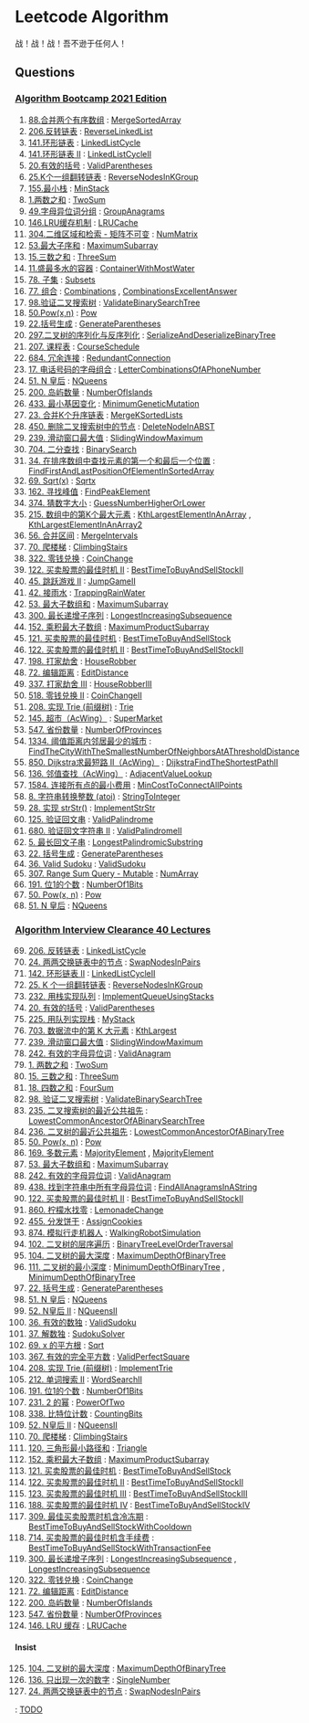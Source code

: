 # Leetcode Algorithm

战！战！战！吾不逊于任何人！

## Questions

### [Algorithm Bootcamp 2021 Edition](https://u.geekbang.org/subject/algorithm3rd)

1. [88.合并两个有序数组](https://leetcode.com/problems/merge-sorted-array/) : [MergeSortedArray](./src/main/java/com/inbetter/homework/leetcode/MergeSortedArray.java)
2. [206.反转链表](https://leetcode.com/problems/reverse-linked-list/) : [ReverseLinkedList](./src/main/java/com/inbetter/homework/leetcode/ReverseLinkedList.java)
3. [141.环形链表](https://leetcode.com/problems/linked-list-cycle/) : [LinkedListCycle](./src/main/java/com/inbetter/homework/leetcode/LinkedListCycle.java)
4. [141.环形链表 II](https://leetcode.com/problems/linked-list-cycle-ii/) : [LinkedListCycleII](./src/main/java/com/inbetter/homework/leetcode/LinkedListCycleII.java)
5. [20.有效的括号](https://leetcode.com/problems/valid-parentheses/) : [ValidParentheses](./src/main/java/com/inbetter/homework/leetcode/ValidParentheses.java)
6. [25.K个一组翻转链表](https://leetcode.com/problems/reverse-nodes-in-k-group/) : [ReverseNodesInKGroup](./src/main/java/com/inbetter/homework/leetcode/ReverseNodesInKGroup.java)
7. [155.最小栈](https://leetcode.com/problems/min-stack/) : [MinStack](./src/main/java/com/inbetter/homework/leetcode/MinStack.java)
8. [1.两数之和](https://leetcode.com/problems/two-sum/) : [TwoSum](./src/main/java/com/inbetter/homework/leetcode/TwoSum.java)
9. [49.字母异位词分组](https://leetcode.com/problems/group-anagrams/) : [GroupAnagrams](./src/main/java/com/inbetter/homework/leetcode/GroupAnagrams.java)
10. [146.LRU缓存机制](https://leetcode.com/problems/lru-cache/) : [LRUCache](./src/main/java/com/inbetter/homework/leetcode/LRUCache.java)
11. [304.二维区域和检索 - 矩阵不可变](https://leetcode.com/problems/range-sum-query-2d-immutable/) : [NumMatrix](./src/main/java/com/inbetter/homework/leetcode/NumMatrix.java)
12. [53.最大子序和](https://leetcode.com/problems/maximum-subarray/) : [MaximumSubarray](./src/main/java/com/inbetter/homework/leetcode/MaximumSubarray.java)
13. [15.三数之和](https://leetcode.com/problems/3sum/) : [ThreeSum](./src/main/java/com/inbetter/homework/leetcode/ThreeSum.java)
14. [11.盛最多水的容器](https://leetcode.com/problems/container-with-most-water/) : [ContainerWithMostWater](./src/main/java/com/inbetter/homework/leetcode/ContainerWithMostWater.java)
15. [78. 子集](https://leetcode.com/problems/subsets/) : [Subsets](./src/main/java/com/inbetter/homework/leetcode/Subsets.java)
16. [77. 组合](https://leetcode.com/problems/combinations/) : [Combinations](./src/main/java/com/inbetter/homework/leetcode/Combinations.java) , [CombinationsExcellentAnswer](./src/main/java/com/inbetter/homework/leetcode/CombinationsExcellentAnswer.java)
17. [98.验证二叉搜索树](https://leetcode.com/problems/validate-binary-search-tree/) : [ValidateBinarySearchTree](./src/main/java/com/inbetter/homework/leetcode/ValidateBinarySearchTree.java)
18. [50.Pow(x,n)](https://leetcode.com/problems/powx-n/) : [Pow](./src/main/java/com/inbetter/homework/leetcode/Pow.java)
19. [22.括号生成](https://leetcode.com/problems/generate-parentheses/) : [GenerateParentheses](./src/main/java/com/inbetter/homework/leetcode/GenerateParentheses.java)
20. [297.二叉树的序列化与反序列化](https://leetcode.com/problems/serialize-and-deserialize-binary-tree/) : [SerializeAndDeserializeBinaryTree](./src/main/java/com/inbetter/homework/leetcode/SerializeAndDeserializeBinaryTree.java)
21. [207. 课程表](https://leetcode.com/problems/course-schedule/) : [CourseSchedule](./src/main/java/com/inbetter/homework/leetcode/CourseSchedule.java)
22. [684. 冗余连接](https://leetcode.com/problems/redundant-connection/) : [RedundantConnection](./src/main/java/com/inbetter/homework/leetcode/RedundantConnection.java)
23. [17. 电话号码的字母组合](https://leetcode.com/problems/letter-combinations-of-a-phone-number/) : [LetterCombinationsOfAPhoneNumber](./src/main/java/com/inbetter/homework/leetcode/LetterCombinationsOfAPhoneNumber.java)
24. [51. N 皇后](https://leetcode.com/problems/n-queens/) : [NQueens](./src/main/java/com/inbetter/homework/leetcode/NQueens.java)
25. [200. 岛屿数量](https://leetcode.com/problems/number-of-islands/) : [NumberOfIslands](./src/main/java/com/inbetter/homework/leetcode/NumberOfIslands.java)
26. [433. 最小基因变化](https://leetcode.com/problems/minimum-genetic-mutation/) : [MinimumGeneticMutation](./src/main/java/com/inbetter/homework/leetcode/MinimumGeneticMutation.java)
27. [23. 合并K个升序链表](https://leetcode.com/problems/merge-k-sorted-lists/) : [MergeKSortedLists](./src/main/java/com/inbetter/homework/leetcode/MergeKSortedLists.java)
28. [450. 删除二叉搜索树中的节点](https://leetcode.com/problems/delete-node-in-a-bst/) : [DeleteNodeInABST](./src/main/java/com/inbetter/homework/leetcode/DeleteNodeInABST.java)
29. [239. 滑动窗口最大值](https://leetcode.com/problems/sliding-window-maximum/) : [SlidingWindowMaximum](./src/main/java/com/inbetter/homework/leetcode/SlidingWindowMaximum.java)
30. [704. 二分查找](https://leetcode.com/problems/binary-search/) : [BinarySearch](./src/main/java/com/inbetter/homework/leetcode/BinarySearch.java)
31. [34. 在排序数组中查找元素的第一个和最后一个位置](https://leetcode.com/problems/find-first-and-last-position-of-element-in-sorted-array/) : [FindFirstAndLastPositionOfElementInSortedArray](./src/main/java/com/inbetter/homework/leetcode/FindFirstAndLastPositionOfElementInSortedArray.java)
32. [69. Sqrt(x)](https://leetcode.com/problems/sqrtx/) : [Sqrtx](./src/main/java/com/inbetter/homework/leetcode/Sqrtx.java)
33. [162. 寻找峰值](https://leetcode.com/problems/find-peak-element/) : [FindPeakElement](./src/main/java/com/inbetter/homework/leetcode/FindPeakElement.java)
34. [374. 猜数字大小](https://leetcode.com/problems/guess-number-higher-or-lower/) : [GuessNumberHigherOrLower](./src/main/java/com/inbetter/homework/leetcode/GuessNumberHigherOrLower.java)
35. [215. 数组中的第K个最大元素](https://leetcode.com/problems/kth-largest-element-in-an-array/) : [KthLargestElementInAnArray](./src/main/java/com/inbetter/homework/leetcode/KthLargestElementInAnArray.java) , [KthLargestElementInAnArray2](./src/main/java/com/inbetter/homework/leetcode/KthLargestElementInAnArray2.java)
36. [56. 合并区间](https://leetcode.com/problems/merge-intervals/) : [MergeIntervals](./src/main/java/com/inbetter/homework/leetcode/MergeIntervals.java)
37. [70. 爬楼梯](https://leetcode.com/problems/climbing-stairs/) : [ClimbingStairs](./src/main/java/com/inbetter/homework/leetcode/ClimbingStairs.java)
38. [322. 零钱兑换](https://leetcode.com/problems/coin-change/) : [CoinChange](./src/main/java/com/inbetter/homework/leetcode/CoinChange.java)
39. [122. 买卖股票的最佳时机 II](https://leetcode.com/problems/best-time-to-buy-and-sell-stock-ii/) : [BestTimeToBuyAndSellStockII](./src/main/java/com/inbetter/homework/leetcode/BestTimeToBuyAndSellStockII.java)
40. [45. 跳跃游戏 II](https://leetcode.com/problems/jump-game-ii/) : [JumpGameII](./src/main/java/com/inbetter/homework/leetcode/JumpGameII.java)
41. [42. 接雨水](https://leetcode.com/problems/trapping-rain-water/) : [TrappingRainWater](./src/main/java/com/inbetter/homework/leetcode/TrappingRainWater.java)
42. [53. 最大子数组和](https://leetcode.com/problems/maximum-subarray/) : [MaximumSubarray](./src/main/java/com/inbetter/homework/leetcode/MaximumSubarray2.java)
43. [300. 最长递增子序列](https://leetcode.com/problems/longest-increasing-subsequence/) : [LongestIncreasingSubsequence](./src/main/java/com/inbetter/homework/leetcode/LongestIncreasingSubsequence.java)
44. [152. 乘积最大子数组](https://leetcode.com/problems/maximum-product-subarray/) : [MaximumProductSubarray](./src/main/java/com/inbetter/homework/leetcode/MaximumProductSubarray.java)
45. [121. 买卖股票的最佳时机](https://leetcode.com/problems/best-time-to-buy-and-sell-stock/) : [BestTimeToBuyAndSellStock](./src/main/java/com/inbetter/homework/leetcode/BestTimeToBuyAndSellStock.java)
46. [122. 买卖股票的最佳时机 II](https://leetcode.com/problems/best-time-to-buy-and-sell-stock-ii/) : [BestTimeToBuyAndSellStockII](./src/main/java/com/inbetter/homework/leetcode/BestTimeToBuyAndSellStockII2.java)
47. [198. 打家劫舍](https://leetcode.com/problems/house-robber/) : [HouseRobber](./src/main/java/com/inbetter/homework/leetcode/HouseRobber.java)
48. [72. 编辑距离](https://leetcode.com/problems/edit-distance/) : [EditDistance](./src/main/java/com/inbetter/homework/leetcode/EditDistance.java)
49. [337. 打家劫舍 III](https://leetcode.com/problems/house-robber-iii/) : [HouseRobberIII](./src/main/java/com/inbetter/homework/leetcode/HouseRobberIII.java)
50. [518. 零钱兑换 II](https://leetcode.com/problems/coin-change-2/) : [CoinChangeII](./src/main/java/com/inbetter/homework/leetcode/CoinChangeII.java)
51. [208. 实现 Trie (前缀树)](https://leetcode.com/problems/implement-trie-prefix-tree/) : [Trie](./src/main/java/com/inbetter/homework/leetcode/Trie.java)
52. [145. 超市（AcWing）](https://www.acwing.com/problem/content/147/) : [SuperMarket](./src/main/java/com/inbetter/homework/leetcode/SuperMarket.java)
53. [547. 省份数量](https://leetcode.com/problems/number-of-provinces/) : [NumberOfProvinces](./src/main/java/com/inbetter/homework/leetcode/NumberOfProvinces.java)
54. [1334. 阈值距离内邻居最少的城市](https://leetcode.com/problems/find-the-city-with-the-smallest-number-of-neighbors-at-a-threshold-distance/) : [FindTheCityWithTheSmallestNumberOfNeighborsAtAThresholdDistance](./src/main/java/com/inbetter/homework/leetcode/FindTheCityWithTheSmallestNumberOfNeighborsAtAThresholdDistance.java)
55. [850. Dijkstra求最短路 II（AcWing）](https://www.acwing.com/problem/content/852/) : [DijkstraFindTheShortestPathII](./src/main/java/com/inbetter/homework/leetcode/DijkstraFindTheShortestPathII.java)
56. [136. 邻值查找（AcWing）](https://www.acwing.com/problem/content/description/138/) : [AdjacentValueLookup](./src/main/java/com/inbetter/homework/leetcode/AdjacentValueLookup.java)
57. [1584. 连接所有点的最小费用](https://leetcode.com/problems/min-cost-to-connect-all-points/) : [MinCostToConnectAllPoints](./src/main/java/com/inbetter/homework/leetcode/MinCostToConnectAllPoints.java)
58. [8. 字符串转换整数 (atoi)](https://leetcode.com/problems/string-to-integer-atoi/) : [StringToInteger](./src/main/java/com/inbetter/homework/leetcode/StringToInteger.java)
59. [28. 实现 strStr()](https://leetcode.com/problems/implement-strstr/) : [ImplementStrStr](./src/main/java/com/inbetter/homework/leetcode/ImplementStrStr.java)
60. [125. 验证回文串](https://leetcode.com/problems/valid-palindrome/) : [ValidPalindrome](./src/main/java/com/inbetter/homework/leetcode/ValidPalindrome.java)
61. [680. 验证回文字符串 Ⅱ](https://leetcode.com/problems/valid-palindrome-ii/) : [ValidPalindromeII](./src/main/java/com/inbetter/homework/leetcode/ValidPalindromeII.java)
62. [5. 最长回文子串](https://leetcode.com/problems/longest-palindromic-substring/) : [LongestPalindromicSubstring](./src/main/java/com/inbetter/homework/leetcode/LongestPalindromicSubstring.java)
63. [22. 括号生成](https://leetcode.com/problems/generate-parentheses/) : [GenerateParentheses](./src/main/java/com/inbetter/homework/leetcode/GenerateParentheses2.java)
64. [36. Valid Sudoku](https://leetcode.com/problems/valid-sudoku/) : [ValidSudoku](./src/main/java/com/inbetter/homework/leetcode/ValidSudoku.java)
65. [307. Range Sum Query - Mutable](https://leetcode.com/problems/range-sum-query-mutable/) : [NumArray](./src/main/java/com/inbetter/homework/leetcode/NumArray.java)
66. [191. 位1的个数](https://leetcode.com/problems/number-of-1-bits/) : [NumberOf1Bits](./src/main/java/com/inbetter/homework/leetcode/NumberOf1Bits.java)
67. [50. Pow(x, n)](https://leetcode.com/problems/powx-n/) : [Pow](./src/main/java/com/inbetter/homework/leetcode/Pow2.java)
68. [51. N 皇后](https://leetcode.com/problems/n-queens/) : [NQueens](./src/main/java/com/inbetter/homework/leetcode/NQueens2.java)

### [Algorithm Interview Clearance 40 Lectures](https://time.geekbang.org/course/intro/100019701?tab=catalog)

69. [206. 反转链表](https://leetcode.com/problems/reverse-linked-list/) : [LinkedListCycle](./src/main/java/com/inbetter/homework/leetcode/LinkedListCycle2.java)
70. [24. 两两交换链表中的节点](https://leetcode.com/problems/swap-nodes-in-pairs/) : [SwapNodesInPairs](./src/main/java/com/inbetter/homework/leetcode/SwapNodesInPairs.java)
71. [142. 环形链表 II](https://leetcode.com/problems/linked-list-cycle-ii/) : [LinkedListCycleII](./src/main/java/com/inbetter/homework/leetcode/LinkedListCycleII2.java)
72. [25. K 个一组翻转链表](https://leetcode.com/problems/reverse-nodes-in-k-group/) : [ReverseNodesInKGroup](./src/main/java/com/inbetter/homework/leetcode/ReverseNodesInKGroup2.java)
73. [232. 用栈实现队列](https://leetcode.com/problems/implement-queue-using-stacks/) : [ImplementQueueUsingStacks](./src/main/java/com/inbetter/homework/leetcode/MyQueue.java)
74. [20. 有效的括号](https://leetcode.com/problems/valid-parentheses/) : [ValidParentheses](./src/main/java/com/inbetter/homework/leetcode/ValidParentheses2.java)
75. [225. 用队列实现栈](https://leetcode.com/problems/implement-stack-using-queues/) : [MyStack](./src/main/java/com/inbetter/homework/leetcode/MyStack.java)
76. [703. 数据流中的第 K 大元素](https://leetcode.com/problems/kth-largest-element-in-a-stream/) : [KthLargest](./src/main/java/com/inbetter/homework/leetcode/KthLargest.java)
77. [239. 滑动窗口最大值](https://leetcode.com/problems/sliding-window-maximum/) : [SlidingWindowMaximum](./src/main/java/com/inbetter/homework/leetcode/SlidingWindowMaximum2.java)
78. [242. 有效的字母异位词](https://leetcode.com/problems/valid-anagram/) : [ValidAnagram](./src/main/java/com/inbetter/homework/leetcode/ValidAnagram.java)
79. [1. 两数之和](https://leetcode.com/problems/two-sum/) : [TwoSum](./src/main/java/com/inbetter/homework/leetcode/TwoSum2.java)
80. [15. 三数之和](https://leetcode.com/problems/3sum/) : [ThreeSum](./src/main/java/com/inbetter/homework/leetcode/ThreeSum2.java)
81. [18. 四数之和](https://leetcode.com/problems/4sum/) : [FourSum](./src/main/java/com/inbetter/homework/leetcode/FourSum.java)
82. [98. 验证二叉搜索树](https://leetcode.com/problems/validate-binary-search-tree/) : [ValidateBinarySearchTree](./src/main/java/com/inbetter/homework/leetcode/ValidateBinarySearchTree2.java)
83. [235. 二叉搜索树的最近公共祖先](https://leetcode.com/problems/lowest-common-ancestor-of-a-binary-search-tree/) : [LowestCommonAncestorOfABinarySearchTree](./src/main/java/com/inbetter/homework/leetcode/LowestCommonAncestorOfABinarySearchTree.java)
84. [236. 二叉树的最近公共祖先](https://leetcode.com/problems/lowest-common-ancestor-of-a-binary-tree/) : [LowestCommonAncestorOfABinaryTree](./src/main/java/com/inbetter/homework/leetcode/LowestCommonAncestorOfABinaryTree.java)
85. [50. Pow(x, n)](https://leetcode.com/problems/powx-n/) : [Pow](./src/main/java/com/inbetter/homework/leetcode/Pow3.java)
86. [169. 多数元素](https://leetcode.com/problems/majority-element/) : [MajorityElement](./src/main/java/com/inbetter/homework/leetcode/MajorityElement.java)
    , [MajorityElement](./src/main/java/com/inbetter/homework/leetcode/MajorityElement2.java)
87. [53. 最大子数组和](https://leetcode.com/problems/maximum-subarray/) : [ MaximumSubarray](./src/main/java/com/inbetter/homework/leetcode/MaximumSubarray3.java)
88. [242. 有效的字母异位词](https://leetcode.com/problems/valid-anagram/) : [ValidAnagram](./src/main/java/com/inbetter/homework/leetcode/ValidAnagram2.java)
89. [438. 找到字符串中所有字母异位词](https://leetcode.com/problems/find-all-anagrams-in-a-string/) : [FindAllAnagramsInAString](./src/main/java/com/inbetter/homework/leetcode/FindAllAnagramsInAString.java)
90. [122. 买卖股票的最佳时机 II](https://leetcode.com/problems/best-time-to-buy-and-sell-stock-ii/) : [BestTimeToBuyAndSellStockII](./src/main/java/com/inbetter/homework/leetcode/BestTimeToBuyAndSellStockII3.java)
91. [860. 柠檬水找零](https://leetcode.com/problems/lemonade-change/) : [LemonadeChange](./src/main/java/com/inbetter/homework/leetcode/LemonadeChange.java)
92. [455. 分发饼干](https://leetcode.com/problems/assign-cookies/) : [AssignCookies](./src/main/java/com/inbetter/homework/leetcode/AssignCookies.java)
93. [874. 模拟行走机器人](https://leetcode.com/problems/walking-robot-simulation/) : [WalkingRobotSimulation](./src/main/java/com/inbetter/homework/leetcode/WalkingRobotSimulation.java)
94. [102. 二叉树的层序遍历](https://leetcode.com/problems/binary-tree-level-order-traversal/) : [BinaryTreeLevelOrderTraversal](./src/main/java/com/inbetter/homework/leetcode/BinaryTreeLevelOrderTraversal.java)
95. [104. 二叉树的最大深度](https://leetcode.com/problems/maximum-depth-of-binary-tree/) : [MaximumDepthOfBinaryTree](./src/main/java/com/inbetter/homework/leetcode/MaximumDepthOfBinaryTree.java)
96. [111. 二叉树的最小深度](https://leetcode.com/problems/minimum-depth-of-binary-tree/) : [MinimumDepthOfBinaryTree](./src/main/java/com/inbetter/homework/leetcode/MinimumDepthOfBinaryTree.java) , [MinimumDepthOfBinaryTree](./src/main/java/com/inbetter/homework/leetcode/MinimumDepthOfBinaryTree2.java)
97. [22. 括号生成](https://leetcode.com/problems/generate-parentheses/) : [GenerateParentheses](./src/main/java/com/inbetter/homework/leetcode/GenerateParentheses3.java)
98. [51. N 皇后](https://leetcode.com/problems/n-queens/) : [NQueens](./src/main/java/com/inbetter/homework/leetcode/NQueens3.java)
99. [52. N皇后 II](https://leetcode.com/problems/n-queens-ii/) : [NQueensII](./src/main/java/com/inbetter/homework/leetcode/NQueensII.java)
100. [36. 有效的数独](https://leetcode.com/problems/valid-sudoku/) : [ValidSudoku](./src/main/java/com/inbetter/homework/leetcode/ValidSudoku2.java)
101. [37. 解数独](https://leetcode.com/problems/sudoku-solver/) : [SudokuSolver](./src/main/java/com/inbetter/homework/leetcode/SudokuSolver.java)
102. [69. x 的平方根](https://leetcode.com/problems/sqrtx/) : [Sqrt](./src/main/java/com/inbetter/homework/leetcode/Sqrt.java)
103. [367. 有效的完全平方数](https://leetcode.com/problems/valid-perfect-square/) : [ValidPerfectSquare](./src/main/java/com/inbetter/homework/leetcode/ValidPerfectSquare.java)
104. [208. 实现 Trie (前缀树)](https://leetcode.com/problems/implement-trie-prefix-tree/) : [ImplementTrie](./src/main/java/com/inbetter/homework/leetcode/ImplementTrie.java)
105. [212. 单词搜索 II](https://leetcode.com/problems/word-search-ii/) : [WordSearchII](./src/main/java/com/inbetter/homework/leetcode/WordSearchII.java)
106. [191. 位1的个数](https://leetcode.com/problems/number-of-1-bits/) : [NumberOf1Bits](./src/main/java/com/inbetter/homework/leetcode/NumberOf1Bits2.java)
107. [231. 2 的幂](https://leetcode.com/problems/power-of-two/) : [PowerOfTwo](./src/main/java/com/inbetter/homework/leetcode/PowerOfTwo.java)
108. [338. 比特位计数](https://leetcode.com/problems/counting-bits/) : [CountingBits](./src/main/java/com/inbetter/homework/leetcode/CountingBits.java)
109. [52. N皇后 II](https://leetcode.com/problems/n-queens-ii/) : [NQueensII](./src/main/java/com/inbetter/homework/leetcode/NQueensII2.java)
110. [70. 爬楼梯](https://leetcode.com/problems/climbing-stairs/) : [ClimbingStairs](./src/main/java/com/inbetter/homework/leetcode/ClimbingStairs2.java)
111. [120. 三角形最小路径和](https://leetcode.com/problems/triangle/) : [Triangle](./src/main/java/com/inbetter/homework/leetcode/Triangle.java)
112. [152. 乘积最大子数组](https://leetcode.com/problems/maximum-product-subarray/) : [MaximumProductSubarray](./src/main/java/com/inbetter/homework/leetcode/MaximumProductSubarray2.java)
113. [121. 买卖股票的最佳时机](https://leetcode.com/problems/best-time-to-buy-and-sell-stock/) : [BestTimeToBuyAndSellStock](./src/main/java/com/inbetter/homework/leetcode/BestTimeToBuyAndSellStock2.java)
114. [122. 买卖股票的最佳时机 II](https://leetcode.com/problems/best-time-to-buy-and-sell-stock-ii/) : [BestTimeToBuyAndSellStockII](./src/main/java/com/inbetter/homework/leetcode/BestTimeToBuyAndSellStockII4.java)
115. [123. 买卖股票的最佳时机 III](https://leetcode.com/problems/best-time-to-buy-and-sell-stock-iii/) : [BestTimeToBuyAndSellStockIII](./src/main/java/com/inbetter/homework/leetcode/BestTimeToBuyAndSellStockIII.java)
116. [188. 买卖股票的最佳时机 IV](https://leetcode.com/problems/best-time-to-buy-and-sell-stock-iv/) : [BestTimeToBuyAndSellStockIV](./src/main/java/com/inbetter/homework/leetcode/BestTimeToBuyAndSellStockIV.java)
117. [309. 最佳买卖股票时机含冷冻期](https://leetcode.com/problems/best-time-to-buy-and-sell-stock-with-cooldown/) : [BestTimeToBuyAndSellStockWithCooldown](./src/main/java/com/inbetter/homework/leetcode/BestTimeToBuyAndSellStockWithCooldown.java)
118. [714. 买卖股票的最佳时机含手续费](https://leetcode.com/problems/best-time-to-buy-and-sell-stock-with-transaction-fee/) : [BestTimeToBuyAndSellStockWithTransactionFee](./src/main/java/com/inbetter/homework/leetcode/BestTimeToBuyAndSellStockWithTransactionFee.java)
119. [300. 最长递增子序列](https://leetcode.com/problems/longest-increasing-subsequence/) : [LongestIncreasingSubsequence](./src/main/java/com/inbetter/homework/leetcode/LongestIncreasingSubsequence2.java) , [LongestIncreasingSubsequence](./src/main/java/com/inbetter/homework/leetcode/LongestIncreasingSubsequence3.java)
120. [322. 零钱兑换](https://leetcode.com/problems/coin-change/) : [CoinChange](./src/main/java/com/inbetter/homework/leetcode/CoinChange2.java)
121. [72. 编辑距离](https://leetcode.com/problems/edit-distance/) : [EditDistance](./src/main/java/com/inbetter/homework/leetcode/EditDistance2.java)
122. [200. 岛屿数量](https://leetcode.com/problems/number-of-islands/) : [NumberOfIslands](./src/main/java/com/inbetter/homework/leetcode/NumberOfIslands2.java)
123. [547. 省份数量](https://leetcode.com/problems/number-of-provinces/) : [NumberOfProvinces](./src/main/java/com/inbetter/homework/leetcode/NumberOfProvinces2.java)
124. [146. LRU 缓存](https://leetcode.com/problems/lru-cache/) : [LRUCache](./src/main/java/com/inbetter/homework/leetcode/LRUCache2.java)

#### Insist

125. [104. 二叉树的最大深度](https://leetcode-cn.com/problems/maximum-depth-of-binary-tree/) : [MaximumDepthOfBinaryTree](./src/main/java/com/inbetter/homework/leetcode/MaximumDepthOfBinaryTree2.java)
126. [136. 只出现一次的数字](https://leetcode-cn.com/problems/single-number/) : [SingleNumber](./src/main/java/com/inbetter/homework/leetcode/SingleNumber.java)
127. [24. 两两交换链表中的节点](https://leetcode-cn.com/problems/swap-nodes-in-pairs/) : [SwapNodesInPairs](./src/main/java/com/inbetter/homework/leetcode/SwapNodesInPairs2.java)


 : [TODO](./src/main/java/com/inbetter/homework/leetcode/TODO.java)